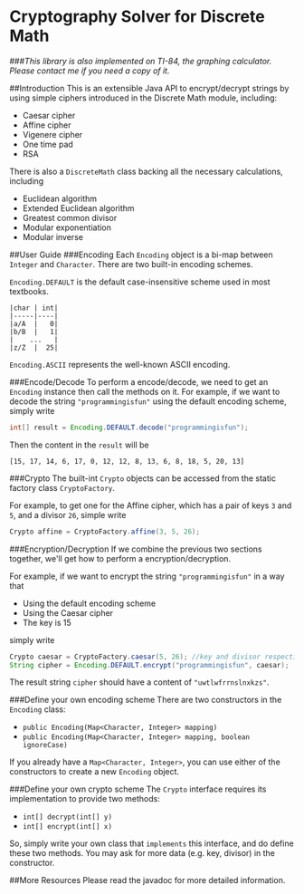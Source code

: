# Cryptography Solver for Discrete Math

###*This library is also implemented on TI-84, the graphing calculator. Please contact me if you need a copy of it.*

##Introduction
This is an extensible Java API to encrypt/decrypt strings by using simple ciphers introduced in the Discrete Math module, including:
<ul>
  <li>Caesar cipher</li>
  <li>Affine cipher</li>
  <li>Vigenere cipher</li>
  <li>One time pad</li>
  <li>RSA</li>
</ul>

There is also a `DiscreteMath` class backing all the necessary calculations, including
* Euclidean algorithm
* Extended Euclidean algorithm
* Greatest common divisor
* Modular exponentiation
* Modular inverse

##User Guide
###Encoding
Each ```Encoding``` object is a bi-map between ```Integer``` and ```Character```. There are two built-in encoding schemes.

```Encoding.DEFAULT``` is the default case-insensitive scheme used in most textbooks.
```
|char | int|
|-----|----|
|a/A  |   0|
|b/B  |   1|
|    ...   |
|z/Z  |  25|
```

```Encoding.ASCII``` represents the well-known ASCII encoding.

###Encode/Decode
To perform a encode/decode, we need to get an ```Encoding``` instance then call the methods on it. For example, if we want to decode the string ```"programmingisfun"``` using the default encoding scheme, simply write

```java
int[] result = Encoding.DEFAULT.decode("programmingisfun");
```

Then the content in the ```result``` will be

```[15, 17, 14, 6, 17, 0, 12, 12, 8, 13, 6, 8, 18, 5, 20, 13]```

###Crypto
The built-int ```Crypto``` objects can be accessed from the static factory class ```CryptoFactory```. 

For example, to get one for the Affine cipher, which has a pair of keys `3` and `5`, and a divisor `26`, simple write

```java
Crypto affine = CryptoFactory.affine(3, 5, 26);
```

###Encryption/Decryption
If we combine the previous two sections together, we'll get how to perform a encryption/decryption.

For example, if we want to encrypt the string ```"programmingisfun"``` in a way that
<ul>
  <li>Using the default encoding scheme</li>
  <li>Using the Caesar cipher</li>
  <li>The key is 15</li>
</ul>

simply write

```java
Crypto caesar = CryptoFactory.caesar(5, 26); //key and divisor respectively
String cipher = Encoding.DEFAULT.encrypt("programmingisfun", caesar);
```
The result string ```cipher``` should have a content of ```"uwtlwfrrnslnxkzs"```.

###Define your own encoding scheme
There are two constructors in the `Encoding` class:
* `public Encoding(Map<Character, Integer> mapping)`
* `public Encoding(Map<Character, Integer> mapping, boolean ignoreCase)`

If you already have a `Map<Character, Integer>`, you can use either of the constructors to create a new `Encoding` object.

###Define your own crypto scheme
The ```Crypto``` interface requires its implementation to provide two methods: 
* ```int[] decrypt(int[] y)```
* ```int[] encrypt(int[] x)``` 

So, simply write your own class that `implements` this interface, and do define these two methods. You may ask for more data (e.g. key, divisor) in the constructor.

##More Resources
Please read the javadoc for more detailed information.
